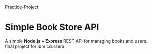 Practice-Project
# Simple Book Store API

A simple **Node.js + Express** REST API for managing books and users.  
final project for ibm coursera 